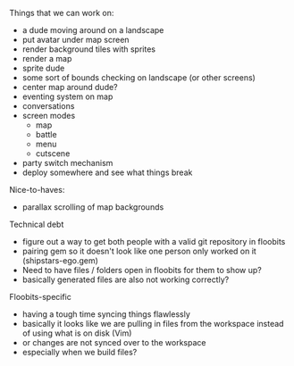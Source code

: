 Things that we can work on:

 - a dude moving around on a landscape
  - put avatar under map screen
  - render background tiles with sprites
  - render a map
  - sprite dude
  - some sort of bounds checking on landscape (or other screens)
  - center map around dude?
 - eventing system on map
  - conversations
 - screen modes
   - map
   - battle
   - menu
   - cutscene
  - party switch mechanism
  - deploy somewhere and see what things break

 Nice-to-haves:
  - parallax scrolling of map backgrounds

 Technical debt
  - figure out a way to get both people with a valid git repository in floobits
  - pairing gem so it doesn't look like one person only worked on it (shipstars-ego.gem)
  - Need to have files / folders open in floobits for them to show up?
   - basically generated files are also not working correctly?

 Floobits-specific
  - having a tough time syncing things flawlessly
   - basically it looks like we are pulling in files from the workspace instead of using what is on disk (Vim)
   - or changes are not synced over to the workspace
   - especially when we build files?

